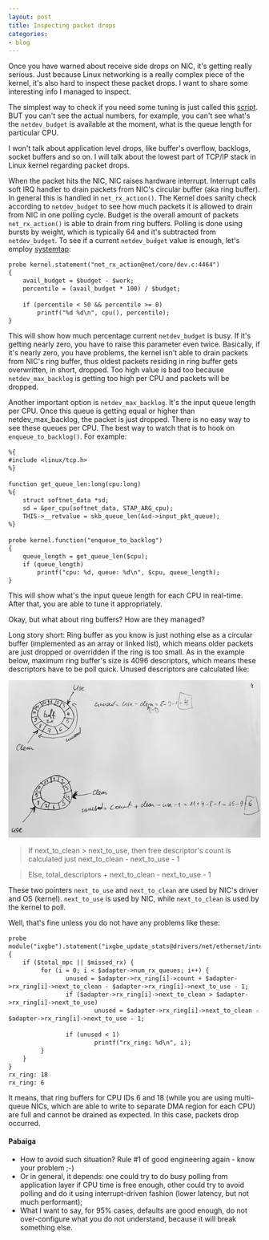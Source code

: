 ```yaml
---
layout: post
title: Inspecting packet drops
categories:
- blog
---
```


Once you have warned about receive side drops on NIC, it's getting really serious. Just because Linux networking is a really complex piece of the kernel, it's also hard to inspect these packet drops. I want to share some interesting info I managed to inspect.

The simplest way to check if you need some tuning is just called this [script](https://raw.githubusercontent.com/majek/dump/master/how-to-receive-a-packet/softnet.sh). BUT you can't see the actual numbers, for example, you can't see what's the `netdev_budget` is available at the moment, what is the queue length for particular CPU.

I won't talk about application level drops, like buffer's overflow, backlogs, socket buffers and so on. I will talk about the lowest part of TCP/IP stack in Linux kernel regarding packet drops.

When the packet hits the NIC, NIC raises hardware interrupt. Interrupt calls soft IRQ handler to drain packets from NIC's circular buffer (aka ring buffer). In general this is handled in `net_rx_action()`. The Kernel does sanity check according to `netdev_budget` to see how much packets it is allowed to drain from NIC in one polling cycle. Budget is the overall amount of packets `net_rx_action()` is able to drain from ring buffers. Polling is done using bursts by weight, which is typically 64 and it's subtracted from `netdev_budget`. To see if a current `netdev_budget` value is enough, let's employ [systemtap](https://sourceware.org/systemtap/):

```
probe kernel.statement("net_rx_action@net/core/dev.c:4464")
{
    avail_budget = $budget - $work;
    percentile = (avail_budget * 100) / $budget;

    if (percentile < 50 && percentile >= 0)
        printf("%d %d\n", cpu(), percentile);
}
```

This will show how much percentage current `netdev_budget` is busy. If it's getting nearly zero, you have to raise this parameter even twice. Basically, if it's nearly zero, you have problems, the kernel isn't able to drain packets from NIC's ring buffer, thus oldest packets residing in ring buffer gets overwritten, in short, dropped. Too high value is bad too because `netdev_max_backlog` is getting too high per CPU and packets will be dropped.

Another important option is `netdev_max_backlog`. It's the input queue length per CPU. Once this queue is getting equal or higher than netdev_max_backlog, the packet is just dropped. There is no easy way to see these queues per CPU. The best way to watch that is to hook on `enqueue_to_backlog()`. For example:

```
%{
#include <linux/tcp.h>
%}

function get_queue_len:long(cpu:long)
%{
    struct softnet_data *sd;
    sd = &per_cpu(softnet_data, STAP_ARG_cpu);
    THIS->__retvalue = skb_queue_len(&sd->input_pkt_queue);
%}

probe kernel.function("enqueue_to_backlog")
{
    queue_length = get_queue_len($cpu);
    if (queue_length)
        printf("cpu: %d, queue: %d\n", $cpu, queue_length);
}
```

This will show what's the input queue length for each CPU in real-time. After that, you are able to tune it appropriately.

Okay, but what about ring buffers? How are they managed? 

Long story short: Ring buffer as you know is just nothing else as a circular buffer (implemented as an array or linked list), which means older packets are just dropped or overridden if the ring is too small. As in the example below, maximum ring buffer's size is 4096 descriptors, which means these descriptors have to be poll quick. Unused descriptors are calculated like:

![Ring buffers](/images/ring_buffers.jpeg)

>If next_to_clean > next_to_use, then free descriptor's count is calculated just next_to_clean - next_to_use - 1

>Else, total_descriptors + next_to_clean - next_to_use - 1

These two pointers `next_to_use` and `next_to_clean` are used by NIC's driver and OS (kernel). `next_to_use` is used by NIC, while `next_to_clean` is used by the kernel to poll.

Well, that's fine unless you do not have any problems like these:

```
probe module("ixgbe").statement("ixgbe_update_stats@drivers/net/ethernet/intel/ixgbe/ixgbe_main.c:5802")
{
    if ($total_mpc || $missed_rx) {
         for (i = 0; i < $adapter->num_rx_queues; i++) {
                unused = $adapter->rx_ring[i]->count + $adapter->rx_ring[i]->next_to_clean - $adapter->rx_ring[i]->next_to_use - 1;
                if ($adapter->rx_ring[i]->next_to_clean > $adapter->rx_ring[i]->next_to_use)
                        unused = $adapter->rx_ring[i]->next_to_clean - $adapter->rx_ring[i]->next_to_use - 1;

                if (unused < 1)
                        printf("rx_ring: %d\n", i);
         }
    }
}
rx_ring: 18
rx_ring: 6
```

It means, that ring buffers for CPU IDs 6 and 18 (while you are using multi-queue NICs, which are able to write to separate DMA region for each CPU) are full and cannot be drained as expected. In this case, packets drop occurred. 

#### Pabaiga

* How to avoid such situation? Rule #1 of good engineering again - know your problem ;-) 
* Or in general, it depends: one could try to do busy polling from application layer if CPU time is free enough, other could try to avoid polling and do it using interrupt-driven fashion (lower latency, but not much performant);
* What I want to say, for 95% cases, defaults are good enough, do not over-configure what you do not understand, because it will break something else.
